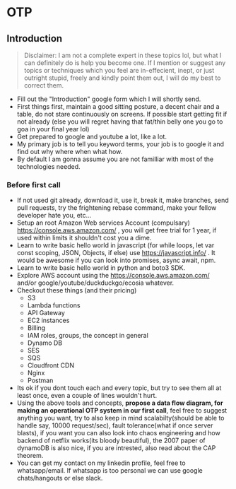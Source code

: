 # OTP

## Introduction

>Disclaimer: I am not a complete expert in these topics lol, but what I can definitely do is help you become one. If I mention or suggest any topics or techniques which you feel are in-effecient, inept, or just outright stupid, freely and kindly point them out, I will do my best to correct them.

 * Fill out the "Introduction" google form which I will shortly send.
 * First things first, maintain a good sitting posture, a decent chair and a table, do not stare continuously on screens. If possible start getting fit if not already (else you will regret having that fat/thin belly one you go to goa in your final year lol)
 * Get prepared to google and youtube a lot, like a lot.
 * My primary job is to tell you keyword terms, your job is to google it and find out why where when what how.
 * By default I am gonna assume you are not familliar with most of the technologies needed.

### Before first call

* If not used git already, download it, use it, break it, make branches, send pull requests, try the frightening rebase command, make your fellow developer hate you, etc...
* Setup an root Amazon Web services Account (compulsary) https://console.aws.amazon.com/ , you will get free trial for 1 year, if used within limits it shouldn't cost you a dime.
* Learn to write basic hello world in javascript (for while loops, let var const scoping, JSON, Objects, if else) use https://javascript.info/ . It would be awesome if you can look into promises, async await, npm.
* Learn to write basic hello world in python and boto3 SDK.
* Explore AWS account using the https://console.aws.amazon.com/ and/or google/youtube/duckduckgo/ecosia whatever.
* Checkout these things (and their pricing)
  * S3
  * Lambda functions
  * API Gateway
  * EC2 instances
  * Billing
  * IAM roles, groups, the concept in general
  * Dynamo DB
  * SES
  * SQS
  * Cloudfront CDN
  * Nginx
  * Postman
* Its ok if you dont touch each and every topic, but try to see them all at least once, even a couple of lines wouldn't hurt.
* Using the above tools and concepts, **propose a data flow diagram, for making an operational OTP system in our first call**, feel free to suggest anything you want, try to also keep in mind scalabilty(should be able to handle say, 10000 request/sec), fault tolerance(what if once server blasts), if you want you can also look into chaos engineering and how backend of netflix works(its bloody beautiful), the 2007 paper of dynamoDB is also nice, if you are intrested, also read about the CAP theorem.
* You can get my contact on my linkedin profile, feel free to whatsapp/email. If whatsapp is too personal we can use google chats/hangouts or else slack.
